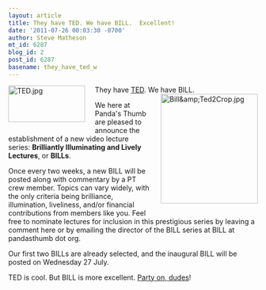 ```yaml
---
layout: article
title: They have TED. We have BILL.  Excellent!
date: '2011-07-26 00:03:30 -0700'
author: Steve Matheson
mt_id: 6287
blog_id: 2
post_id: 6287
basename: they_have_ted_w
---
```

<img src="{{ site.baseurl }}/uploads/2011/TED.jpg" alt="TED.jpg" width="155" height="74" style="float: left; margin: 0 20px 20px 0;" class="mt-image-left" />They have [TED](http://www.ted.com/). We have BILL.<img src="{{ site.baseurl }}/uploads/2011/Bill&Ted2Crop.jpg" alt="Bill&amp;amp;Ted2Crop.jpg" width="196" height="221" style="float: right; margin: 0 0 20px 20px;" class="mt-image-right" />

We here at Panda's Thumb are pleased to announce the establishment of a new video lecture series: **Brilliantly Illuminating and Lively Lectures**, or **BILLs**.

Once every two weeks, a new BILL will be posted along with commentary by a PT crew member. Topics can vary widely, with the only criteria being brilliance, illumination, liveliness, and/or financial contributions from members like you. Feel free to nominate lectures for inclusion in this prestigious series by leaving a comment here or by emailing the director of the BILL series at BILL at pandasthumb dot org.

Our first two BILLs are already selected, and the inaugural BILL will be posted on Wednesday 27 July.

TED is cool. But BILL is more excellent. [Party on, dudes](http://www.imdb.com/title/tt0096928/quotes)!
